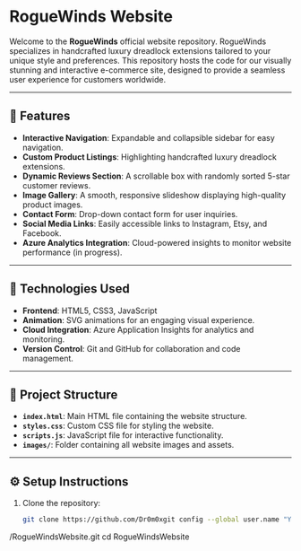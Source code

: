 # RogueWinds Website

Welcome to the **RogueWinds** official website repository. RogueWinds specializes in handcrafted luxury dreadlock extensions tailored to your unique style and preferences. This repository hosts the code for our visually stunning and interactive e-commerce site, designed to provide a seamless user experience for customers worldwide.

---

## 🌟 Features

- **Interactive Navigation**: Expandable and collapsible sidebar for easy navigation.
- **Custom Product Listings**: Highlighting handcrafted luxury dreadlock extensions.
- **Dynamic Reviews Section**: A scrollable box with randomly sorted 5-star customer reviews.
- **Image Gallery**: A smooth, responsive slideshow displaying high-quality product images.
- **Contact Form**: Drop-down contact form for user inquiries.
- **Social Media Links**: Easily accessible links to Instagram, Etsy, and Facebook.
- **Azure Analytics Integration**: Cloud-powered insights to monitor website performance (in progress).

---

## 🚀 Technologies Used

- **Frontend**: HTML5, CSS3, JavaScript
- **Animation**: SVG animations for an engaging visual experience.
- **Cloud Integration**: Azure Application Insights for analytics and monitoring.
- **Version Control**: Git and GitHub for collaboration and code management.

---

## 📂 Project Structure

- **`index.html`**: Main HTML file containing the website structure.
- **`styles.css`**: Custom CSS file for styling the website.
- **`scripts.js`**: JavaScript file for interactive functionality.
- **`images/`**: Folder containing all website images and assets.

---

## ⚙️ Setup Instructions

1. Clone the repository:
   ```bash
   git clone https://github.com/Dr0m0xgit config --global user.name "Your Name"
/RogueWindsWebsite.git
   cd RogueWindsWebsite

